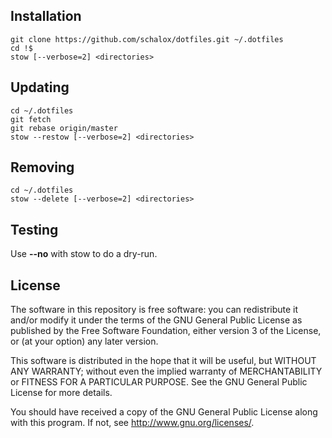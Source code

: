 ## Installation

    git clone https://github.com/schalox/dotfiles.git ~/.dotfiles
    cd !$
    stow [--verbose=2] <directories>

## Updating

    cd ~/.dotfiles
    git fetch
    git rebase origin/master
    stow --restow [--verbose=2] <directories>

## Removing

    cd ~/.dotfiles
    stow --delete [--verbose=2] <directories>

## Testing

Use **--no** with stow to do a dry-run.

## License

The software in this repository is free software: you can redistribute
it and/or modify it under the terms of the GNU General Public License
as published by the Free Software Foundation, either version 3 of the
License, or (at your option) any later version.

This software is distributed in the hope that it will be useful, but
WITHOUT ANY WARRANTY; without even the implied warranty of
MERCHANTABILITY or FITNESS FOR A PARTICULAR PURPOSE.  See the GNU
General Public License for more details.

You should have received a copy of the GNU General Public License
along with this program.  If not, see <http://www.gnu.org/licenses/>.
